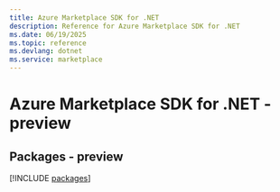 ```yaml
---
title: Azure Marketplace SDK for .NET
description: Reference for Azure Marketplace SDK for .NET
ms.date: 06/19/2025
ms.topic: reference
ms.devlang: dotnet
ms.service: marketplace
---
```

# Azure Marketplace SDK for .NET - preview
## Packages - preview
[!INCLUDE [packages](marketplace-index.md)]